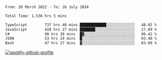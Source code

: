<!--START_SECTION:waka-->

```txt
From: 20 March 2022 - To: 26 July 2024

Total Time: 1,536 hrs 5 mins

TypeScript        737 hrs 40 mins ████████████░░░░░░░░░░░░░   48.02 %
JavaScript        428 hrs 27 mins ███████░░░░░░░░░░░░░░░░░░   27.89 %
C#                98 hrs 38 mins  █▓░░░░░░░░░░░░░░░░░░░░░░░   06.42 %
JSON              53 hrs 24 mins  █░░░░░░░░░░░░░░░░░░░░░░░░   03.48 %
Bash              47 hrs 27 mins  ▓░░░░░░░░░░░░░░░░░░░░░░░░   03.09 %
```

<!--END_SECTION:waka-->
[![spotify-github-profile](https://spotify-github-profile.vercel.app/api/view?uid=c00zprrvy9xiloa9qnco3hmng&cover_image=true&theme=novatorem&show_offline=false&background_color=121212&bar_color=53b14f&bar_color_cover=false)](https://spotify-github-profile.vercel.app/api/view?uid=c00zprrvy9xiloa9qnco3hmng&redirect=true)



